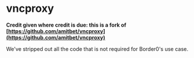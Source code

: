 # vncproxy

**Credit given where credit is due: this is a fork of [https://github.com/amitbet/vncproxy](https://github.com/amitbet/vncproxy)**

We've stripped out all the code that is not required for Border0's use case.